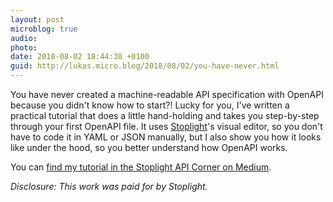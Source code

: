 ```yaml
---
layout: post
microblog: true
audio: 
photo: 
date: 2018-08-02 18:44:38 +0100
guid: http://lukas.micro.blog/2018/08/02/you-have-never.html
---
```

You have never created a machine-readable API specification with OpenAPI because you didn't know how to start?! Lucky for you, I've written a practical tutorial that does a little hand-holding and takes you step-by-step through your first OpenAPI file. It uses [Stoplight](https://stoplight.io/)'s visual editor, so you don't have to code it in YAML or JSON manually, but I also show you how it looks like under the hood, so you better understand how OpenAPI works.

You can [find my tutorial in the Stoplight API Corner on Medium](https://blog.stoplight.io/getting-started-with-api-design-using-stoplight-and-openapi-90fc8f37ac2e).

_Disclosure: This work was paid for by Stoplight._
